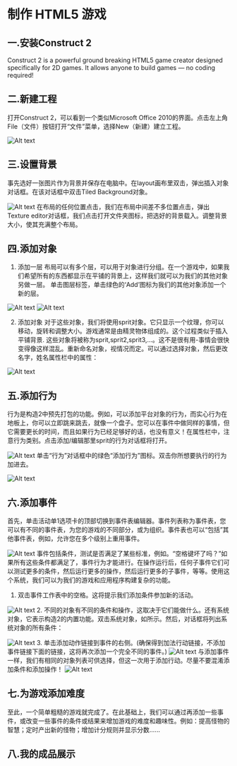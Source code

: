 # 制作 HTML5 游戏
## 一.安装Construct 2
Construct 2 is a powerful ground breaking HTML5 game creator designed specifically for 2D games. It allows anyone to build games — no coding required!
## 二.新建工程
打开Construct 2，可以看到一个类似Microsoft Office 2010的界面。点击左上角File（文件）按钮打开“文件”菜单，选择New（新建）建立工程。

![Alt text](https://www.scirra.com/images/articles/filenew.png)
## 三.设置背景
事先选好一张图片作为背景并保存在电脑中。在layout画布里双击，弹出插入对象对话框。在该对话框中双击Tiled Background对象。

![Alt text](https://www.scirra.com/images/articles/insertobject.png)
在布局的任何位置点击，我们在布局中间差不多位置点击，弹出Texture editor对话框，我们点击打开文件夹图标，把选好的背景载入。调整背景大小，使其充满整个布局。
## 四.添加对象
1. 添加一层
布局可以有多个层，可以用于对象进行分组。在一个游戏中，如果我们希望所有的东西都显示在平铺的背景上，这样我们就可以为我们的其他对象另做一层。
单击图层标签，单击绿色的‘Add’图标为我们的其他对象添加一个新的层。

![Alt text](https://www.scirra.com/images/articles/layerstab.png)
![Alt text](https://www.scirra.com/images/articles/layersbar.png)

2. 添加对象
对于这些对象，我们将使用sprit对象。它只显示一个纹理，你可以移动，旋转和调整大小。游戏通常是由精灵物体组成的。这个过程类似于插入平铺背景.
这些对象将被称为sprit,sprit2,sprit3,...。这不是很有用-事情会很快变得像这样混乱。重新命名对象，视情况而定。可以通过选择对象，然后更改名字，姓名属性栏中的属性：

![Alt text](https://www.scirra.com/images/articles/objectname.png)
## 五.添加行为
行为是构造2中预先打包的功能。例如，可以添加平台对象的行为，而实心行为在地板上，你可以立即跳来跳去，就像一个盘子。您可以在事件中做同样的事情，但它需要更长的时间，而且如果行为已经足够好的话，也没有意义！在属性栏中，注意行为类别。点击添加/编辑那里sprit的行为对话框将打开。

![Alt text](https://www.scirra.com/images/articles/openbehaviors.png)
单击“行为”对话框中的绿色“添加行为”图标。双击你所想要执行的行为加进去。

![Alt text](https://www.scirra.com/images/articles/add8dir.png)
## 六.添加事件
首先，单击活动单1选项卡的顶部切换到事件表编辑器。事件列表称为事件表，您可以有不同的事件表，为您的游戏的不同部分，或为组织。事件表也可以“包括”其他事件表，例如，允许您在多个级别上重用事件。

![Alt text](https://www.scirra.com/images/articles/eventsheettab.png)
事件包括条件，测试是否满足了某些标准，例如。“空格键坏了吗？”如果所有这些条件都满足了，事件行为才能进行。在操作运行后，任何子事件它们可以测试更多的条件，然后运行更多的操作，然后运行更多的子事件，等等。使用这个系统，我们可以为我们的游戏和应用程序构建复杂的功能。
1. 双击事件工作表中的空格。这将提示我们添加条件参加新的活动。

![Alt text](https://www.scirra.com/images/articles/newevent_2.png)
2. 不同的对象有不同的条件和操作，这取决于它们能做什么。还有系统对象，它表示构造2的内置功能。双击系统对象，如所示。然后，对话框将列出系统对象的所有条件：

![Alt text](https://www.scirra.com/images/articles/everytickcnd.png)
3. 单击添加动作链接到事件的右侧。(确保得到加法行动链接，不添加事件链接下面的链接，这将再次添加一个完全不同的事件。)
![Alt text](https://www.scirra.com/images/articles/addactiondlg.png)
与添加事件一样，我们有相同的对象列表可供选择，但这一次用于添加行动。尽量不要混淆添加条件和添加操作！
![Alt text](https://www.scirra.com/images/articles/playersetanglepos.png)
## 七.为游戏添加难度
至此，一个简单粗糙的游戏就完成了。在此基础上，我们可以通过再添加一些事件，或改变一些事件的条件或结果来增加游戏的难度和趣味性。例如：提高怪物的智慧；定时产出新的怪物；增加计分规则并显示分数......
## 八.我的成品展示
